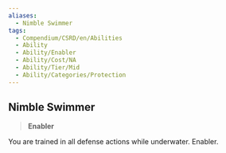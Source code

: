 ```yaml
---
aliases:
  - Nimble Swimmer
tags:
  - Compendium/CSRD/en/Abilities
  - Ability
  - Ability/Enabler
  - Ability/Cost/NA
  - Ability/Tier/Mid
  - Ability/Categories/Protection
---
```

    
      
## Nimble Swimmer      
>**Enabler**    
      
You are trained in all defense actions while underwater. Enabler.